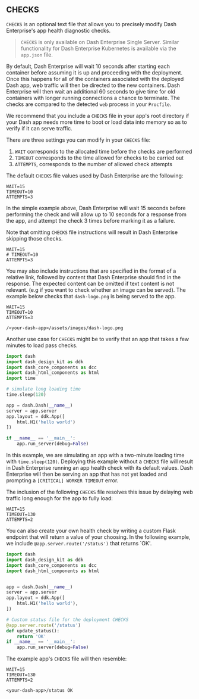 ## CHECKS

`CHECKS` is an optional text file that allows you to precisely modify Dash 
Enterprise's app health diagnostic checks. 

> `CHECKS` is only available on Dash Enterprise Single Server. Similar functionality 
> for Dash Enterprise Kubernetes is available via the `app.json` file. 

By default, Dash Enterprise will wait 10 seconds after starting each container 
before assuming it is up and proceeding with the deployment. Once this happens for 
all of the containers associated with the deployed Dash app, web traffic will then 
be directed to the new containers. Dash Enterprise will then wait an additional 60 
seconds to give time for old containers with longer running connections 
a chance to terminate. The checks are compared to the detected `web` process in your 
`Procfile`.

We recommend that you include a `CHECKS` file in your app's root directory if your 
Dash app needs more time to boot or load data into memory so as to verify if it 
can serve traffic. 

There are three settings you can modify in your `CHECKS` file:

1. `WAIT` corresponds to the allocated time before the checks are performed
2. `TIMEOUT` corresponds to the time allowed for checks to be carried out
3. `ATTEMPTS`, corresponds to the number of allowed check attempts

The default `CHECKS` file values used by Dash Enterprise are the following:

```
WAIT=15
TIMEOUT=10
ATTEMPTS=3
```

In the simple example above, Dash Enterprise will wait 15 seconds before performing 
the check and will allow up to 10 seconds for a response from the app, and attempt the 
check 3 times before marking it as a failure. 

Note that omitting `CHECKS` file instructions will result in Dash Enterprise skipping
those checks. 

```
WAIT=15
# TIMEOUT=10
ATTEMPTS=3
```

You may also include instructions that are specified in the format of a relative 
link, followed by content that Dash Enterprise should find in the response. 
The expected content can be omitted if text content is not relevant. 
(e.g if you want to check whether an image can be served). The example below checks 
that `dash-logo.png` is being served to the app.


```
WAIT=15
TIMEOUT=10
ATTEMPTS=3

/<your-dash-app>/assets/images/dash-logo.png
```

Another use case for `CHECKS` might be to verify that an app that takes
a few minutes to load pass checks.  

```python
import dash
import dash_design_kit as ddk
import dash_core_components as dcc
import dash_html_components as html
import time

# simulate long loading time
time.sleep(120)

app = dash.Dash(__name__)
server = app.server
app.layout = ddk.App([
    html.H1('hello world')
])

if __name__ == '__main__':
    app.run_server(debug=False)
```

In this example, we are simulating an app with a two-minute loading time with
`time.sleep(120)`. Deploying this example without a `CHECKS` file will result in 
Dash Enterprise running an app health check with its default values.
Dash Enterprise will then be serving an app that has not yet loaded and prompting a 
`[CRITICAL] WORKER TIMEOUT` error.

The inclusion of the following `CHECKS` file resolves this issue by delaying web 
traffic long enough for the app to fully load:

```
WAIT=15
TIMEOUT=130
ATTEMPTS=2
```

You can also create your own health check by writing a custom Flask endpoint that will return
a value of your choosing. In the following example, we include  `@app.server.route('/status')` 
that returns `OK'.

```python
import dash
import dash_design_kit as ddk
import dash_core_components as dcc
import dash_html_components as html


app = dash.Dash(__name__)
server = app.server
app.layout = ddk.App([
    html.H1('hello world'),
])

# Custom status file for the deployment CHECKS
@app.server.route('/status')
def update_status():
    return 'OK'
if __name__ == '__main__':
    app.run_server(debug=False)

```

The example app's `CHECKS` file will then resemble:

```
WAIT=15
TIMEOUT=130
ATTEMPTS=2

<your-dash-app>/status OK

```
